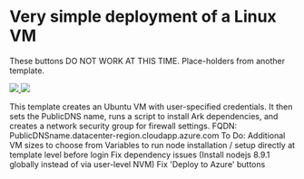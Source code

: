 # Very simple deployment of a Linux VM

<p>These buttons DO NOT WORK AT THIS TIME. Place-holders from another template.</p>
<a href="https://portal.azure.com/#create/Microsoft.Template/uri/https%3A%2F%2Fraw.githubusercontent.com%2FAzure%2Fazure-quickstart-templates%2Fmaster%2F101-vm-simple-linux%2Fazuredeploy.json" target="_blank">
    <img src="http://azuredeploy.net/deploybutton.png"/>
</a>
<a href="http://armviz.io/#/?load=https%3A%2F%2Fraw.githubusercontent.com%2FAzure%2Fazure-quickstart-templates%2Fmaster%2F101-vm-simple-linux%2Fazuredeploy.json" target="_blank">
    <img src="http://armviz.io/visualizebutton.png"/>
</a>


This template creates an Ubuntu VM with user-specified credentials. It then sets the PublicDNS name, runs a script to install Ark dependencies, and creates a network security group for firewall settings.
FQDN:  PublicDNSname.datacenter-region.cloudapp.azure.com
To Do:
Additional VM sizes to choose from
Variables to run node installation / setup directly at template level before login
Fix dependency issues (Install nodejs 8.9.1 globally instead of via user-level NVM)
Fix 'Deploy to Azure' buttons

